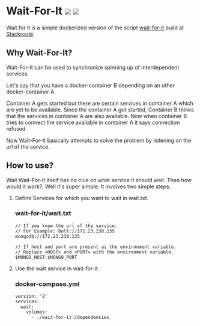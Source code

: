# Wait-For-It [![](https://images.microbadger.com/badges/version/jainnish94/wait-for-it.svg)](https://microbadger.com/images/jainnish94/wait-for-it "Get your own version badge on microbadger.com") [![](https://images.microbadger.com/badges/image/jainnish94/wait-for-it.svg)](https://microbadger.com/images/jainnish94/wait-for-it "Get your own image badge on microbadger.com")

Wait for it is a simple dockerized version of the script [wait-for-it](https://github.com/vishnubob/wait-for-it) build at [Stackroute](http://stackroute.in/).

## Why Wait-For-It? ##

Wait-For-It can be used to synchronize spinning up of interdependent services.

Let's say that you have a docker-container B depending on an other docker-container A.

Container A gets started but there are certain services in container A which are yet to be available. Since the container A got started, Container B thinks that the services in container A are also available. Now when container B tries to connect the service available in container A it says connection refused.

Now Wait-For-It basically attempts to solve the problem by listening on the url of the service. 

## How to use? ##

Wait Wait-For-It itself has no clue on what service it should wait. Then how would it work?. Well it's super simple. It involves two simple steps:

1. Define Services for which you want to wait in wait.txt.

    ### wait-for-it/wait.txt ###

    ```
    // If you know the url of the service.
    // For Example: bolt://172.23.238.135
    mongodb://172.23.238.135

    // If host and port are present as the environment variable.
    // Replace <HOST> and <PORT> with the environment variable.
    $MONGO_HOST:$MONGO_PORT

    ```

2. Use the wait service in wait-for-it.
    ### docker-compose.yml ###

    ```
    version: '2'
    services:
      wait:
        volumes:
          - ./wait-for-it:/dependencies
    ``` 